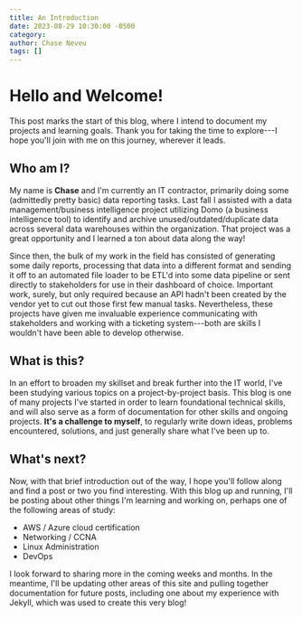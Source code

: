 ```yaml
---
title: An Introduction
date: 2023-08-29 10:30:00 -0500
category: 
author: Chase Neveu
tags: []
---
```


# Hello and Welcome!

This post marks the start of this blog, where I intend to document my projects and learning goals. Thank you for taking the time to explore---I hope you'll join with me on this journey, wherever it leads.

## Who am I?

My name is __Chase__ and I'm currently an IT contractor, primarily doing some (admittedly pretty basic) data reporting tasks. Last fall I assisted with a data management/business intelligence project utilizing Domo (a business intelligence tool) to identify and archive unused/outdated/duplicate data across several data warehouses within the organization. That project was a great opportunity and I learned a ton about data along the way!

Since then, the bulk of my work in the field has consisted of generating some daily reports, processing that data into a different format and sending it off to an automated file loader to be ETL'd into some data pipeline or sent directly to stakeholders for use in their dashboard of choice. Important work, surely, but only required because an API hadn't been created by the vendor yet to cut out those first few manual tasks. Nevertheless, these projects have given me invaluable experience communicating with stakeholders and working with a ticketing system---both are skills I wouldn't have been able to develop otherwise.

## What is this?

In an effort to broaden my skillset and break further into the IT world, I've been studying various topics on a project-by-project basis. This blog is one of many projects I've started in order to learn foundational technical skills, and will also serve as a form of documentation for other skills and ongoing projects. __It's a challenge to myself__, to regularly write down ideas, problems encountered, solutions, and just generally share what I've been up to.

## What's next?

Now, with that brief introduction out of the way, I hope you'll follow along and find a post or two you find interesting. With this blog up and running, I'll be posting about other things I'm learning and working on, perhaps one of the following areas of study:

- AWS / Azure cloud certification
- Networking / CCNA
- Linux Administration
- DevOps

I look forward to sharing more in the coming weeks and months. In the meantime, I'll be updating other areas of this site and pulling together documentation for future posts, including one about my experience with Jekyll, which was used to create this very blog!
